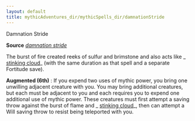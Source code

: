 ```yaml
---
layout: default
title: mythicAdventures_dir/mythicSpells_dir/damnationStride
---
```

Damnation Stride

**Source** [_damnation stride_](../../advancedRaceGuide_dir/featuredRaces_dir/tieflings#_damnation-stride)

The burst of fire created reeks of sulfur and brimstone and also acts like _ [stinking cloud](../../spells_dir/stinkingCloud#_stinking-cloud)_ (with the same duration as that spell and a separate Fortitude save).

**Augmented (6th)** : If you expend two uses of mythic power, you bring one unwilling adjacent creature with you. You may bring additional creatures, but each must be adjacent to you and each requires you to expend one additional use of mythic power. These creatures must first attempt a saving throw against the burst of flame and _ [stinking cloud](../../spells_dir/stinkingCloud#_stinking-cloud)_, then can attempt a Will saving throw to resist being teleported with you.

